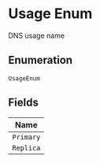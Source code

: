 
# Usage Enum

DNS usage name

## Enumeration

`UsageEnum`

## Fields

| Name |
|  --- |
| `Primary` |
| `Replica` |

